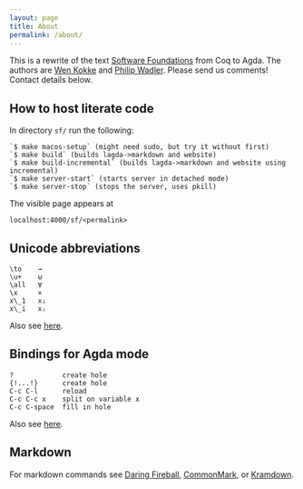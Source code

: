 ```yaml
---
layout: page
title: About
permalink: /about/
---
```


This is a rewrite of the text [Software Foundations](
https://softwarefoundations.cis.upenn.edu/current/index.html
)
from Coq to Agda. The authors are 
[Wen Kokke](
https://github.com/wenkokke
)
and
[Philip Wadler](
http://homepages.inf.ed.ac.uk/wadler/
).
Please send us comments! Contact details below.


## How to host literate code

In directory `sf/` run the following:

	`$ make macos-setup` (might need sudo, but try it without first)
	`$ make build` (builds lagda->markdown and website)
	`$ make build-incremental` (builds lagda->markdown and website using incremental)
	`$ make server-start` (starts server in detached mode)
	`$ make server-stop` (stops the server, uses pkill)

The visible page appears at

    localhost:4000/sf/<permalink>

<!--
    $ make clobber
    $ make
    $ make serve &
-->

## Unicode abbreviations


    \to    →
    \u+    ⊎
    \all   ∀
    \x     ×
	x\_1   x₁
	x\_i   xᵢ

Also see [here](
https://github.com/agda/agda/blob/master/src/data/emacs-mode/agda-input.el#L194
).

## Bindings for Agda mode

    ?            create hole
    {!...!}      create hole
    C-c C-l      reload
    C-c C-c x    split on variable x 
    C-c C-space  fill in hole

Also see [here](
http://agda.readthedocs.io/en/latest/tools/emacs-mode.html
).

## Markdown

For markdown commands see [Daring Fireball](
https://daringfireball.net/projects/markdown/syntax
), [CommonMark](
http://spec.commonmark.org/0.28/
), or [Kramdown](
https://kramdown.gettalong.org/syntax.html
).


